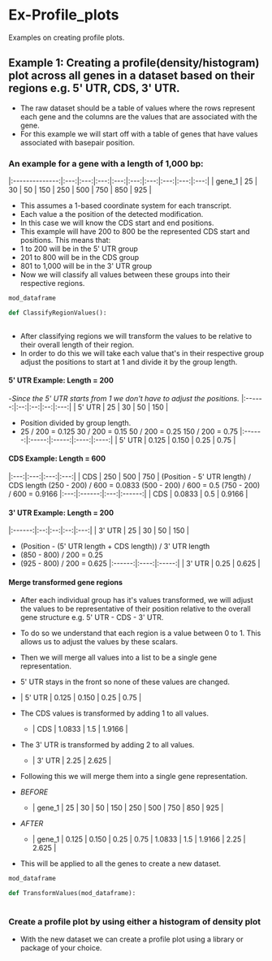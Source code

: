 # Ex-Profile_plots
Examples on creating profile plots.

## Example 1: Creating a profile(density/histogram) plot across all genes in a dataset based on their regions e.g. 5' UTR, CDS, 3' UTR.
 - The raw dataset should be a table of values where the rows represent each gene and the columns are the values that are associated with the gene. 
 - For this example we will start off with a table of genes that have values associated with basepair position.

### An example for a gene with a length of 1,000 bp: 
|:--------------:|:---:|:---:|:---:|:---:|:---:|:---:|:---:|:---:|:---:|
| gene_1         | 25  | 30  | 50  | 150 | 250 | 500 | 750 | 850 | 925 |

 - This assumes a 1-based coordinate system for each transcript.
 - Each value a the position of the detected modification.
 - In this case we will know the CDS start and end positions. 
 - This example will have 200 to 800 be the represented CDS start and positions. This means that:
  -  1 to 200 will be in the 5' UTR group
  -  201 to 800 will be in the CDS group
  -  801 to 1,000 will be in the 3' UTR group
 - Now we will classify all values between these groups into their respective regions.
```python
mod_dataframe

def ClassifyRegionValues():
 
```
- After classifying regions we will transform the values to be relative to their overall length of their region. 
- In order to do this we will take each value that's in their respective group adjust the positions to start at 1 and divide it by the group length. 
#### 5' UTR Example: Length = 200
  -*Since the 5' UTR starts from 1 we don't have to adjust the positions.*
|:------:|:--:|:--:|:--:|:---:|
| 5' UTR | 25 | 30 | 50 | 150 |
  - Position divided by group length.
  - 25 / 200 = 0.125
  30 / 200 = 0.15
  50 / 200 = 0.25
  150 / 200 = 0.75
|:------:|:-----:|:-----:|:----:|:----:|
| 5' UTR | 0.125 | 0.150 | 0.25 | 0.75 |

#### CDS Example: Length = 600
|:---:|:---:|:---:|:---:|
| CDS | 250 | 500 | 750 |
(Position - 5' UTR length) / CDS length
(250 - 200) / 600 = 0.0833
(500 - 200) / 600 = 0.5
(750 - 200) / 600 = 0.9166
|:---:|:------:|:---:|:------:|
| CDS | 0.0833 | 0.5 | 0.9166 |

#### 3' UTR Example: Length = 200
|:------:|:--:|:--:|:--:|:---:|
| 3' UTR | 25 | 30 | 50 | 150 |
 - (Position - (5' UTR length + CDS length)) / 3' UTR length
 - (850 - 800) / 200 = 0.25
 - (925 - 800) / 200 = 0.625
|:------:|:----:|:-----:|
| 3' UTR | 0.25 | 0.625 | 

#### Merge transformed gene regions
 - After each individual group has it's values transformed, we will adjust the values to be representative of their position relative to the overall gene structure e.g. 5' UTR - CDS - 3' UTR.
 - To do so we understand that each region is a value between 0 to 1. This allows us to adjust the values by these scalars.
 - Then we will merge all values into a list to be a single gene representation.

 - 5' UTR stays in the front so none of these values are changed.
  - | 5' UTR | 0.125 | 0.150 | 0.25 | 0.75 |

- The CDS values is transformed by adding 1 to all values.
  - | CDS | 1.0833 | 1.5 | 1.9166 |

- The 3' UTR is transformed by adding 2 to all values.
  - | 3' UTR | 2.25 | 2.625 | 

- Following this we will merge them into a single gene representation.
- *BEFORE*
  - | gene_1         | 25    | 30    | 50   | 150  | 250    | 500 | 750    | 850  | 925   |

- *AFTER*
  - | gene_1         | 0.125 | 0.150 | 0.25 | 0.75 | 1.0833 | 1.5 | 1.9166 | 2.25 | 2.625 |

 - This will be applied to all the genes to create a new dataset.

```python
mod_dataframe

def TransformValues(mod_dataframe):
  
```
### Create a profile plot by using either a histogram of density plot
 - With the new dataset we can create a profile plot using a library or package of your choice.

